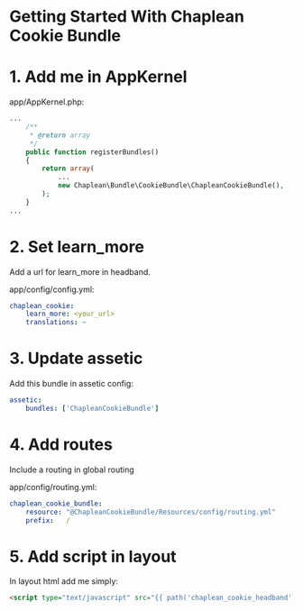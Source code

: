 Getting Started With Chaplean Cookie Bundle
===========================================

# 1. Add me in AppKernel

app/AppKernel.php:
```php
...
    /**
     * @return array
     */
    public function registerBundles()
    {
        return array(
            ...
            new Chaplean\Bundle\CookieBundle\ChapleanCookieBundle(),
        );
    }
...
```

# 2. Set learn_more

Add a url for learn_more in headband.

app/config/config.yml:
```yaml
chaplean_cookie:
    learn_more: <your_url>
    translations: ~
```

# 3. Update assetic

Add this bundle in assetic config:
```yaml
assetic:
    bundles: ['ChapleanCookieBundle']
```

# 4. Add routes

Include a routing in global routing

app/config/routing.yml:
```yaml
chaplean_cookie_bundle:
    resource: "@ChapleanCookieBundle/Resources/config/routing.yml"
    prefix:   /
```

# 5. Add script in layout

In layout html add me simply:

```html
<script type="text/javascript" src="{{ path('chaplean_cookie_headband') }}"></script>
```
